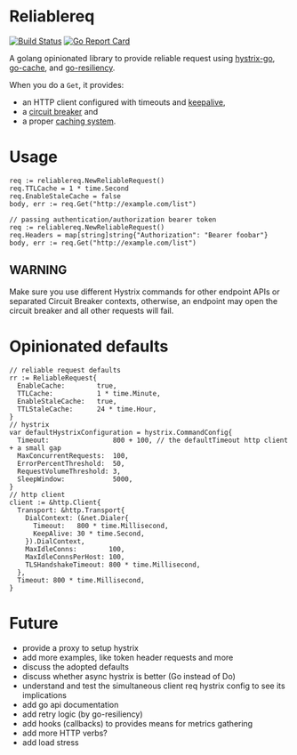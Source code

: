 # Reliablereq
[![Build Status](https://travis-ci.org/globocom/reliable-request.svg?branch=master)](https://travis-ci.org/globocom/reliable-request) [![Go Report Card](https://goreportcard.com/badge/github.com/globocom/reliable-request)](https://goreportcard.com/report/github.com/globocom/reliable-request)

A golang opinionated library to provide reliable request using [hystrix-go](https://github.com/afex/hystrix-go), [go-cache](https://github.com/patrickmn/go-cache), and [go-resiliency](https://github.com/eapache/go-resiliency).

When you do a `Get`, it provides:
* an HTTP client configured with timeouts and [keepalive](https://en.wikipedia.org/wiki/HTTP_persistent_connection),
* a [circuit breaker](https://martinfowler.com/bliki/CircuitBreaker.html) and
* a proper [caching system](https://en.wikipedia.org/wiki/Cache_(computing)).

# Usage

```golang
req := reliablereq.NewReliableRequest()
req.TTLCache = 1 * time.Second
req.EnableStaleCache = false
body, err := req.Get("http://example.com/list")

// passing authentication/authorization bearer token
req := reliablereq.NewReliableRequest()
req.Headers = map[string]string{"Authorization": "Bearer foobar"}
body, err := req.Get("http://example.com/list")
```

## WARNING
Make sure you use different Hystrix commands for other endpoint APIs or separated Circuit Breaker contexts, otherwise, an endpoint may open the circuit breaker and all other requests will fail.


# Opinionated defaults

```golang
// reliable request defaults
rr := ReliableRequest{
  EnableCache:        true,
  TTLCache:           1 * time.Minute,
  EnableStaleCache:   true,
  TTLStaleCache:      24 * time.Hour,
}
// hystrix
var defaultHystrixConfiguration = hystrix.CommandConfig{
  Timeout:                800 + 100, // the defaultTimeout http client + a small gap
  MaxConcurrentRequests:  100,
  ErrorPercentThreshold:  50,
  RequestVolumeThreshold: 3,
  SleepWindow:            5000,
}
// http client
client := &http.Client{
  Transport: &http.Transport{
    DialContext: (&net.Dialer{
      Timeout:   800 * time.Millisecond,
      KeepAlive: 30 * time.Second,
    }).DialContext,
    MaxIdleConns:        100,
    MaxIdleConnsPerHost: 100,
    TLSHandshakeTimeout: 800 * time.Millisecond,
  },
  Timeout: 800 * time.Millisecond,
}
```

# Future

* provide a proxy to setup hystrix
* add more examples, like token header requests and more
* discuss the adopted defaults
* discuss whether async hystrix is better (Go instead of Do)
* understand and test the simultaneous client req hystrix config to see its implications
* add go api documentation
* add retry logic (by go-resiliency)
* add hooks (callbacks) to provides means for metrics gathering
* add more HTTP verbs?
* add load stress
